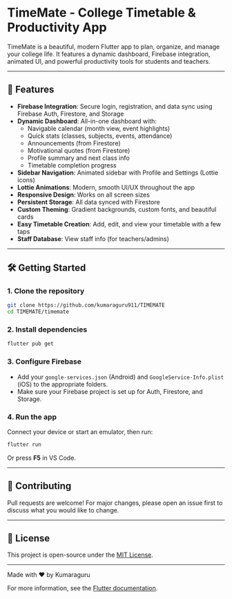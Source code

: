 
# TimeMate - College Timetable & Productivity App

TimeMate is a beautiful, modern Flutter app to plan, organize, and manage your college life. It features a dynamic dashboard, Firebase integration, animated UI, and powerful productivity tools for students and teachers.

---

## 🚀 Features

- **Firebase Integration**: Secure login, registration, and data sync using Firebase Auth, Firestore, and Storage
- **Dynamic Dashboard**: All-in-one dashboard with:
  - Navigable calendar (month view, event highlights)
  - Quick stats (classes, subjects, events, attendance)
  - Announcements (from Firestore)
  - Motivational quotes (from Firestore)
  - Profile summary and next class info
  - Timetable completion progress
- **Sidebar Navigation**: Animated sidebar with Profile and Settings (Lottie icons)
- **Lottie Animations**: Modern, smooth UI/UX throughout the app
- **Responsive Design**: Works on all screen sizes
- **Persistent Storage**: All data synced with Firestore
- **Custom Theming**: Gradient backgrounds, custom fonts, and beautiful cards
- **Easy Timetable Creation**: Add, edit, and view your timetable with a few taps
- **Staff Database**: View staff info (for teachers/admins)

---

## 🛠️ Getting Started

### 1. Clone the repository
```sh
git clone https://github.com/kumaraguru911/TIMEMATE
cd TIMEMATE/timemate
```

### 2. Install dependencies
```sh
flutter pub get
```

### 3. Configure Firebase
- Add your `google-services.json` (Android) and `GoogleService-Info.plist` (iOS) to the appropriate folders.
- Make sure your Firebase project is set up for Auth, Firestore, and Storage.

### 4. Run the app
Connect your device or start an emulator, then run:
```sh
flutter run
```
Or press **F5** in VS Code.

---

## 🤝 Contributing

Pull requests are welcome! For major changes, please open an issue first to discuss what you would like to change.

---

## 📄 License

This project is open-source under the [MIT License](LICENSE).

---

Made with ❤️ by Kumaraguru

For more information, see the [Flutter documentation](https://docs.flutter.dev/).
